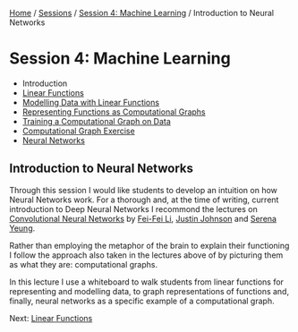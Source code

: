 [Home](../../../README.md) / [Sessions](../../README.md) / [Session 4: Machine Learning](../README.md) / Introduction to Neural Networks

# Session 4: Machine Learning

* Introduction
* [Linear Functions](notes_1_linear_functions.md)
* [Modelling Data with Linear Functions](notes_2_modelling_data_with_linear_functions.md)
* [Representing Functions as Computational Graphs](notes_3_functions_as_computational_graphs.md)
* [Training a Computational Graph on Data](notes_4_training_a_computational_graph.md)
* [Computational Graph Exercise](exercise_1_computational_graph.md)
* [Neural Networks](notes_5_neural_networks.md)

## Introduction to Neural Networks

Through this session I would like students to develop an intuition on how Neural Networks work. For a thorough and, at the time of writing, current introduction to Deep Neural Networks I recommond the lectures on [Convolutional Neural Networks](https://www.youtube.com/watch?v=bNb2fEVKeEo&list=PL3FW7Lu3i5JvHM8ljYj-zLfQRF3EO8sYv) by [Fei-Fei Li](http://vision.stanford.edu/feifeili/), [Justin Johnson](http://cs.stanford.edu/people/jcjohns/) and [Serena Yeung](http://ai.stanford.edu/~syyeung/). 

Rather than employing the metaphor of the brain to explain their functioning I follow the approach also taken in the lectures above of by picturing them as what they are: computational graphs.

In this lecture I use a whiteboard to walk students from linear functions for representing and modelling data, to graph representations of functions and, finally, neural networks as a specific example of a computational graph.

Next: [Linear Functions](notes_1_linear_functions.md)
